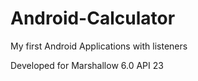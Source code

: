# Android-Calculator
My first Android Applications with listeners


Developed for Marshallow 6.0 API 23
